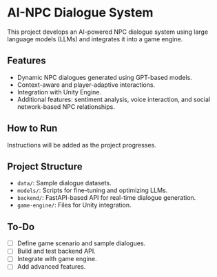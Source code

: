 # AI-NPC Dialogue System

This project develops an AI-powered NPC dialogue system using large language models (LLMs) and integrates it into a game engine.

## Features
- Dynamic NPC dialogues generated using GPT-based models.
- Context-aware and player-adaptive interactions.
- Integration with Unity Engine.
- Additional features: sentiment analysis, voice interaction, and social network-based NPC relationships.

## How to Run
Instructions will be added as the project progresses.

## Project Structure
- `data/`: Sample dialogue datasets.
- `models/`: Scripts for fine-tuning and optimizing LLMs.
- `backend/`: FastAPI-based API for real-time dialogue generation.
- `game-engine/`: Files for Unity integration.

## To-Do
- [ ] Define game scenario and sample dialogues.
- [ ] Build and test backend API.
- [ ] Integrate with game engine.
- [ ] Add advanced features.
